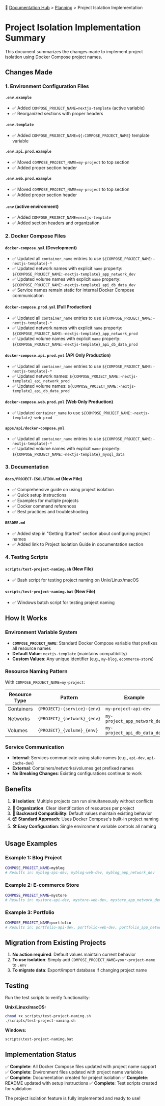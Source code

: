 📍 [Documentation Hub](../README.md) > [Planning](./README.md) > Project Isolation Implementation

# Project Isolation Implementation Summary

This document summarizes the changes made to implement project isolation using Docker Compose project names.

## Changes Made

### 1. Environment Configuration Files

#### `.env.example`
- ✅ Added `COMPOSE_PROJECT_NAME=nextjs-template` (active variable)
- ✅ Reorganized sections with proper headers

#### `.env.template`  
- ✅ Added `COMPOSE_PROJECT_NAME=${:COMPOSE_PROJECT_NAME}` template variable

#### `.env.api.prod.example`
- ✅ Moved `COMPOSE_PROJECT_NAME=my-project` to top section
- ✅ Added proper section header

#### `.env.web.prod.example`
- ✅ Moved `COMPOSE_PROJECT_NAME=my-project` to top section  
- ✅ Added proper section header

#### `.env` (active environment)
- ✅ Added `COMPOSE_PROJECT_NAME=nextjs-template`
- ✅ Added section headers and organization

### 2. Docker Compose Files

#### `docker-compose.yml` (Development)
- ✅ Updated all `container_name` entries to use `${COMPOSE_PROJECT_NAME:-nextjs-template}-*`
- ✅ Updated network names with explicit `name` property: `${COMPOSE_PROJECT_NAME:-nextjs-template}_app_network_dev`
- ✅ Updated volume names with explicit `name` property: `${COMPOSE_PROJECT_NAME:-nextjs-template}_api_db_data_dev`
- ✅ Service names remain static for internal Docker Compose communication

#### `docker-compose.prod.yml` (Full Production)
- ✅ Updated all `container_name` entries to use `${COMPOSE_PROJECT_NAME:-nextjs-template}-*`
- ✅ Updated network names with explicit `name` property: `${COMPOSE_PROJECT_NAME:-nextjs-template}_app_network_prod`
- ✅ Updated volume names with explicit `name` property: `${COMPOSE_PROJECT_NAME:-nextjs-template}_api_db_data_prod`

#### `docker-compose.api.prod.yml` (API Only Production)
- ✅ Updated all `container_name` entries to use `${COMPOSE_PROJECT_NAME:-nextjs-template}-*`
- ✅ Updated network names: `${COMPOSE_PROJECT_NAME:-nextjs-template}_api_network_prod`
- ✅ Updated volume names: `${COMPOSE_PROJECT_NAME:-nextjs-template}_api_db_data_prod`

#### `docker-compose.web.prod.yml` (Web Only Production)
- ✅ Updated `container_name` to use `${COMPOSE_PROJECT_NAME:-nextjs-template}-web-prod`

#### `apps/api/docker-compose.yml`
- ✅ Updated all `container_name` entries to use `${COMPOSE_PROJECT_NAME:-nextjs-template}-*`
- ✅ Updated volume names with explicit `name` property: `${COMPOSE_PROJECT_NAME:-nextjs-template}_mysql_data`

### 3. Documentation

#### `docs/PROJECT-ISOLATION.md` (New File)
- ✅ Comprehensive guide on using project isolation
- ✅ Quick setup instructions
- ✅ Examples for multiple projects
- ✅ Docker command references
- ✅ Best practices and troubleshooting

#### `README.md`
- ✅ Added step in "Getting Started" section about configuring project names
- ✅ Added link to Project Isolation Guide in documentation section

### 4. Testing Scripts

#### `scripts/test-project-naming.sh` (New File)
- ✅ Bash script for testing project naming on Unix/Linux/macOS

#### `scripts/test-project-naming.bat` (New File)  
- ✅ Windows batch script for testing project naming

## How It Works

### Environment Variable System
- **`COMPOSE_PROJECT_NAME`**: Standard Docker Compose variable that prefixes all resource names
- **Default Value**: `nextjs-template` (maintains compatibility)
- **Custom Values**: Any unique identifier (e.g., `my-blog`, `ecommerce-store`)

### Resource Naming Pattern
With `COMPOSE_PROJECT_NAME=my-project`:

| Resource Type | Pattern | Example |
|---------------|---------|---------|
| Containers | `{PROJECT}-{service}-{env}` | `my-project-api-dev` |
| Networks | `{PROJECT}_{network}_{env}` | `my-project_app_network_dev` |
| Volumes | `{PROJECT}_{volume}_{env}` | `my-project_api_db_data_dev` |

### Service Communication
- **Internal**: Services communicate using static names (e.g., `api-dev`, `api-cache-dev`)
- **External**: Containers/networks/volumes get prefixed names
- **No Breaking Changes**: Existing configurations continue to work

## Benefits

1. **🔒 Isolation**: Multiple projects can run simultaneously without conflicts
2. **🎯 Organization**: Clear identification of resources per project
3. **🔄 Backward Compatibility**: Default values maintain existing behavior
4. **📦 Standard Approach**: Uses Docker Compose's built-in project naming
5. **🛠️ Easy Configuration**: Single environment variable controls all naming

## Usage Examples

### Example 1: Blog Project
```bash
COMPOSE_PROJECT_NAME=myblog
# Results in: myblog-api-dev, myblog-web-dev, myblog_app_network_dev
```

### Example 2: E-commerce Store
```bash
COMPOSE_PROJECT_NAME=mystore  
# Results in: mystore-api-dev, mystore-web-dev, mystore_app_network_dev
```

### Example 3: Portfolio
```bash
COMPOSE_PROJECT_NAME=portfolio
# Results in: portfolio-api-dev, portfolio-web-dev, portfolio_app_network_dev
```

## Migration from Existing Projects

1. **No action required**: Default values maintain current behavior
2. **To use isolation**: Simply add `COMPOSE_PROJECT_NAME=your-project-name` to `.env`
3. **To migrate data**: Export/import database if changing project name

## Testing

Run the test scripts to verify functionality:

**Unix/Linux/macOS:**
```bash
chmod +x scripts/test-project-naming.sh
./scripts/test-project-naming.sh
```

**Windows:**
```cmd
scripts\test-project-naming.bat
```

## Implementation Status

✅ **Complete**: All Docker Compose files updated with project name support
✅ **Complete**: Environment files updated with project name variables  
✅ **Complete**: Documentation created for project isolation
✅ **Complete**: README updated with setup instructions
✅ **Complete**: Test scripts created for validation

The project isolation feature is fully implemented and ready to use!
